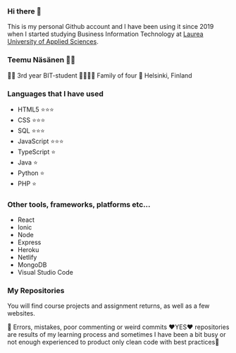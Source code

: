 ### Hi there 👋
This is my personal Github account and I have been using it since 2019 when I started studying Business Information Technology at [Laurea University of Applied Sciences](https://www.laurea.fi/en/).

### Teemu Näsänen 🙋‍♂️
👨‍🎓  3rd year BIT-student
👨‍👩‍👧‍👦 Family of four
📍   Helsinki, Finland

### Languages that I have used
* HTML5 ⭐⭐⭐
* CSS ⭐⭐⭐
* SQL ⭐⭐⭐
* JavaScript ⭐⭐⭐
* TypeScript ⭐
* Java ⭐
* Python ⭐
* PHP ⭐

### Other tools, frameworks, platforms etc...
* React
* Ionic
* Node
* Express
* Heroku
* Netlify
* MongoDB
* Visual Studio Code

### My Repositories
You will find course projects and assignment returns, as well as a few websites.

🧐 Errors, mistakes, poor commenting or weird commits ❤️YES❤️ repositories are results of my learning process and sometimes I have been a bit busy or not enough experienced to product only clean code with best practices🤩

<!--
**teemunasanen/teemunasanen** is a ✨ _special_ ✨ repository because its `README.md` (this file) appears on your GitHub profile.

Here are some ideas to get you started:

- 🔭 I’m currently working on ...
- 🌱 I’m currently learning ...
- 👯 I’m looking to collaborate on ...
- 🤔 I’m looking for help with ...
- 💬 Ask me about ...
- 📫 How to reach me: ...
- 😄 Pronouns: ...
- ⚡ Fun fact: ...
-->
